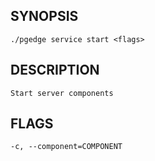 
## SYNOPSIS
    ./pgedge service start <flags>

## DESCRIPTION
    Start server components

## FLAGS
    -c, --component=COMPONENT
    
    
